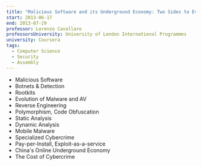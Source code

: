 ```yaml
---
title: "Malicious Software and its Underground Economy: Two Sides to Every Story"
start: 2013-06-17
end: 2013-07-29
professor: Lorenzo Cavallaro
professorsUniversity: University of London International Programmes
university: Coursera
tags:
  - Computer Science
  - Security
  - Assembly
---
```

- Malicious Software
- Botnets & Detection
- Rootkits
- Evolution of Malware and AV
- Reverse Engineering
- Polymorphism, Code Obfuscation
- Static Analysis
- Dynamic Analysis
- Mobile Malware
- Specialized Cybercrime
- Pay-per-Install, Exploit-as-a-service
- China's Online Underground Economy
- The Cost of Cybercrime
